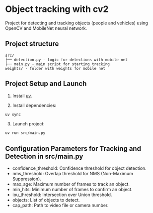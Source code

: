 # Object tracking with cv2

Project for detecting and tracking objects (people and vehicles) using OpenCV and MobileNet neural network.

## Project structure

```
src/
├── detection.py - logic for detections with mobile net
├── main.py - main script for starting tracking
weights/ - folder with weights for mobile net
```

## Project Setup and Launch

1. Install [uv](https://docs.astral.sh/uv/getting-started/installation/).

2. Install dependencies:

```bash
uv sync 
```

3. Launch project:

```bash
uv run src/main.py
```

## Configuration Parameters for Tracking and Detection in src/main.py

- confidence_threshold: Confidence threshold for object detection.
- nms_threshold: Overlap threshold for NMS (Non-Maximum Suppression).
- max_age: Maximum number of frames to track an object.
- min_hits: Minimum number of frames to confirm an object.
- iou_threshold: Intersection over Union threshold.
- objects: List of objects to detect.
- cap_path: Path to video file or camera number.
